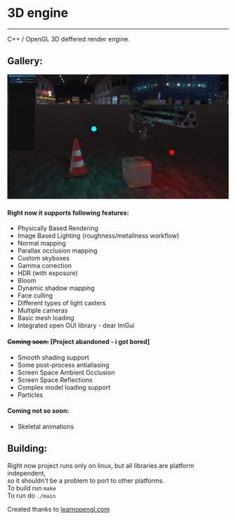 # 3D engine
---------------
C++ / OpenGL 3D deffered render engine.  

## Gallery:
![](readme/screenshot.png)  

#### Right now it supports following features:  
* Physically Based Rendering  
* Image Based Lighting (roughness/metallness workflow)  
* Normal mapping  
* Parallax occlusion mapping  
* Custom skyboxes  
* Gamma correction  
* HDR (with exposure)  
* Bloom  
* Dynamic shadow mapping  
* Face culling  
* Different types of light casters  
* Multiple cameras  
* Basic mesh loading
* Integrated open GUI library - dear ImGui

#### <del>Coming soon:</del> [Project abandoned - i got bored]
* Smooth shading support
* Some post-process antialiasing
* Screen Space Ambient Occlusion  
* Screen Space Reflections  
* Complex model loading support  
* Particles

#### Coming not so soon:  
* Skeletal animations  


## Building:
Right now project runs only on linux, but all libraries are platform independent,  
so it shouldn't be a problem to port to other platforms.  
To build run `make`  
To run do `./main`

Created thanks to [learnopengl.com](https://learnopengl.com)  

